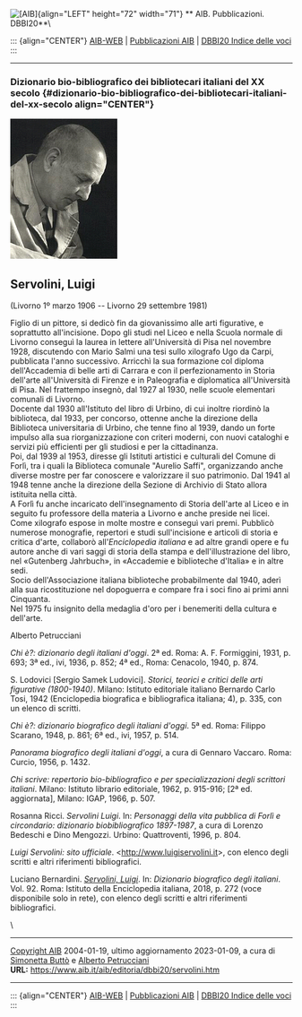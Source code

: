 ![\[AIB\]](/aib/wi/aibv72.gif){align="LEFT" height="72" width="71"}
** AIB. Pubblicazioni. DBBI20**\

::: {align="CENTER"}
[AIB-WEB](/) \| [Pubblicazioni AIB](/pubblicazioni/) \| [DBBI20 Indice
delle voci](dbbi20.htm)
:::

------------------------------------------------------------------------

### Dizionario bio-bibliografico dei bibliotecari italiani del XX secolo {#dizionario-bio-bibliografico-dei-bibliotecari-italiani-del-xx-secolo align="CENTER"}

![\[Ritratto\]](servolini.gif)

## Servolini, Luigi

(Livorno 1º marzo 1906 -- Livorno 29 settembre 1981)

Figlio di un pittore, si dedicò fin da giovanissimo alle arti
figurative, e soprattutto all\'incisione. Dopo gli studi nel Liceo e
nella Scuola normale di Livorno conseguì la laurea in lettere
all\'Università di Pisa nel novembre 1928, discutendo con Mario Salmi
una tesi sullo xilografo Ugo da Carpi, pubblicata l\'anno successivo.
Arricchì la sua formazione col diploma dell\'Accademia di belle arti di
Carrara e con il perfezionamento in Storia dell\'arte all\'Università di
Firenze e in Paleografia e diplomatica all\'Università di Pisa. Nel
frattempo insegnò, dal 1927 al 1930, nelle scuole elementari comunali di
Livorno.\
Docente dal 1930 all\'Istituto del libro di Urbino, di cui inoltre
riordinò la biblioteca, dal 1933, per concorso, ottenne anche la
direzione della Biblioteca universitaria di Urbino, che tenne fino al
1939, dando un forte impulso alla sua riorganizzazione con criteri
moderni, con nuovi cataloghi e servizi più efficienti per gli studiosi e
per la cittadinanza.\
Poi, dal 1939 al 1953, diresse gli Istituti artistici e culturali del
Comune di Forlì, tra i quali la Biblioteca comunale \"Aurelio Saffi\",
organizzando anche diverse mostre per far conoscere e valorizzare il suo
patrimonio. Dal 1941 al 1948 tenne anche la direzione della Sezione di
Archivio di Stato allora istituita nella città.\
A Forlì fu anche incaricato dell\'insegnamento di Storia dell\'arte al
Liceo e in seguito fu professore della materia a Livorno e anche preside
nei licei.\
Come xilografo espose in molte mostre e conseguì vari premi. Pubblicò
numerose monografie, repertori e studi sull\'incisione e articoli di
storia e critica d\'arte, collaborò all\'*Enciclopedia italiana* e ad
altre grandi opere e fu autore anche di vari saggi di storia della
stampa e dell\'illustrazione del libro, nel «Gutenberg Jahrbuch», in
«Accademie e biblioteche d\'Italia» e in altre sedi.\
Socio dell\'Associazione italiana biblioteche probabilmente dal 1940,
aderì alla sua ricostituzione nel dopoguerra e compare fra i soci fino
ai primi anni Cinquanta.\
Nel 1975 fu insignito della medaglia d\'oro per i benemeriti della
cultura e dell\'arte.

Alberto Petrucciani

*Chi è?: dizionario degli italiani d\'oggi*. 2ª ed. Roma: A. F.
Formiggini, 1931, p. 693; 3ª ed., ivi, 1936, p. 852; 4ª ed., Roma:
Cenacolo, 1940, p. 874.

S. Lodovici \[Sergio Samek Ludovici\]. *Storici, teorici e critici delle
arti figurative (1800-1940)*. Milano: Istituto editoriale italiano
Bernardo Carlo Tosi, 1942 (Enciclopedia biografica e bibliografica
italiana; 4), p. 335, con un elenco di scritti.

*Chi è?: dizionario biografico degli italiani d\'oggi*. 5ª ed. Roma:
Filippo Scarano, 1948, p. 861; 6ª ed., ivi, 1957, p. 514.

*Panorama biografico degli italiani d\'oggi*, a cura di Gennaro Vaccaro.
Roma: Curcio, 1956, p. 1432.

*Chi scrive: repertorio bio-bibliografico e per specializzazioni degli
scrittori italiani*. Milano: Istituto librario editoriale, 1962, p.
915-916; \[2ª ed. aggiornata\], Milano: IGAP, 1966, p. 507.

Rosanna Ricci. *Servolini Luigi*. In: *Personaggi della vita pubblica di
Forlì e circondario: dizionario biobibliografico 1897-1987*, a cura di
Lorenzo Bedeschi e Dino Mengozzi. Urbino: Quattroventi, 1996, p. 804.

*Luigi Servolini: sito ufficiale*. \<<http://www.luigiservolini.it>\>,
con elenco degli scritti e altri riferimenti bibliografici.

Luciano Bernardini. *[Servolini,
Luigi](https://www.treccani.it/enciclopedia/luigi-servolini_%28Dizionario-Biografico%29/)*.
In: *Dizionario biografico degli italiani*. Vol. 92. Roma: Istituto
della Enciclopedia italiana, 2018, p. 272 (voce disponibile solo in
rete), con elenco degli scritti e altri riferimenti bibliografici.

\

------------------------------------------------------------------------

[Copyright AIB](/su-questo-sito/dichiarazione-di-copyright-aib-web/)
2004-01-19, ultimo aggiornamento 2023-01-09, a cura di [Simonetta
Buttò](/aib/redazione3.htm) e [Alberto
Petrucciani](/su-questo-sito/redazione-aib-web/)\
**URL:** https://www.aib.it/aib/editoria/dbbi20/servolini.htm

------------------------------------------------------------------------

::: {align="CENTER"}
[AIB-WEB](/) \| [Pubblicazioni AIB](/pubblicazioni/) \| [DBBI20 Indice
delle voci](dbbi20.htm)
:::
